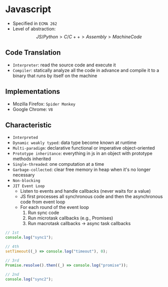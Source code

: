 # Javascript

- Specified in `ECMA 262`
- Level of abstraction: $$JS/Python > C/C++ > Assembly > Machine Code$$

## Code Translation

- `Interpreter`: read the source code and execute it
- `Compiler`: statically analyze all the code in advance and compile it to a binary that runs by itself on the machine

## Implementations

- Mozilla Firefox: `Spider Monkey`
- Google Chrome: `V8`

## Characteristic

- `Interpreted`
- `Dynamic weakly typed`: data type become known at runtime
- `Multi-paradigm`: declarative functional or imperative object-oriented
- `Prototype inheritance`: everything in js in an object with prototype methods inherited
- `Single-threaded`: one computation at a time
- `Garbage-collected`: clear free memory in heap when it's no longer necessary
- `Non-blocking`
- `JIT Event Loop`
  - Listen to events and handle callbacks (never waits for a value)
  - JS first processes all synchronous code and then the asynchronous code from event loop
  - For each round of the event loop
    1. Run sync code
    1. Run microtask callbacks (e.g., Promises)
    1. Run macrotask callbacks -> async task callbacks

```javascript
// 1st
console.log("sync1");

// 4th
setTimeout((_) => console.log("timeout"), 0);

// 3rd
Promise.resolve().then((_) => console.log("promise"));

// 2nd
console.log("sync2");
```
